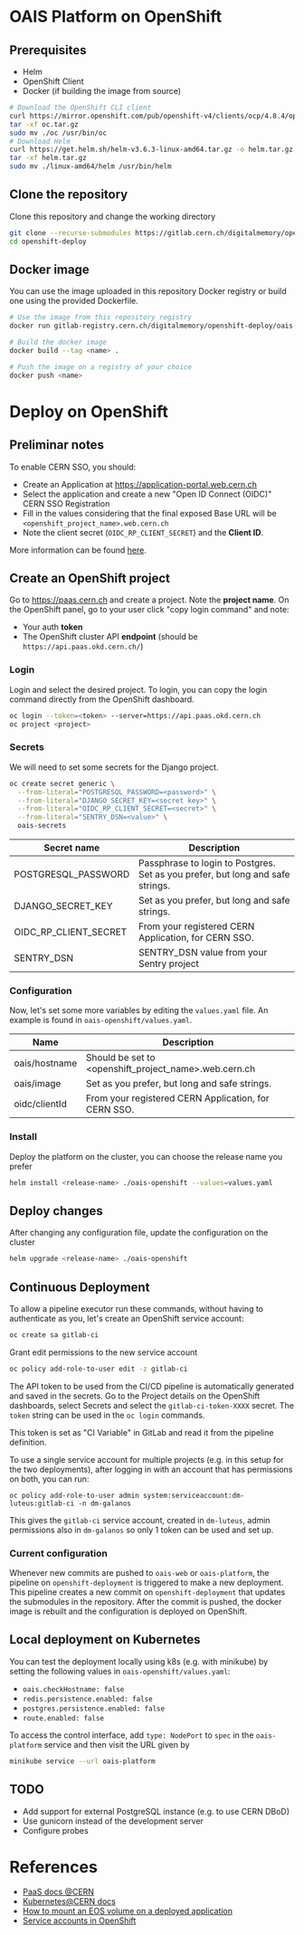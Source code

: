 # OAIS Platform on OpenShift

## Prerequisites

- Helm
- OpenShift Client
- Docker (if building the image from source)

```bash
# Download the OpenShift CLI client
curl https://mirror.openshift.com/pub/openshift-v4/clients/ocp/4.8.4/openshift-client-linux.tar.gz -o oc.tar.gz
tar -xf oc.tar.gz
sudo mv ./oc /usr/bin/oc
# Download Helm
curl https://get.helm.sh/helm-v3.6.3-linux-amd64.tar.gz -o helm.tar.gz
tar -xf helm.tar.gz
sudo mv ./linux-amd64/helm /usr/bin/helm
```

## Clone the repository

Clone this repository and change the working directory

```bash
git clone --recurse-submodules https://gitlab.cern.ch/digitalmemory/openshift-deploy.git
cd openshift-deploy
```

## Docker image

You can use the image uploaded in this repository Docker registry or build one using the provided Dockerfile.

```bash
# Use the image from this repository registry
docker run gitlab-registry.cern.ch/digitalmemory/openshift-deploy/oais

# Build the docker image
docker build --tag <name> .

# Push the image on a registry of your choice
docker push <name>
```


# Deploy on OpenShift

## Preliminar notes

To enable CERN SSO, you should:

- Create an Application at <https://application-portal.web.cern.ch>
- Select the application and create a new "Open ID Connect (OIDC)" CERN SSO Registration
- Fill in the values considering that the final exposed Base URL will be `<openshift_project_name>.web.cern.ch`
- Note the client secret (`OIDC_RP_CLIENT_SECRET`) and the **Client ID**.

More information can be found [here](https://auth.docs.cern.ch/user-documentation/oidc/oidc/).

## Create an OpenShift project

Go to https://paas.cern.ch and create a project. Note the **project name**. On the OpenShift panel, go to your user click "copy login command" and note:

- Your auth **token**
- The OpenShift cluster API **endpoint** (should be `https://api.paas.okd.cern.ch/`)

### Login

Login and select the desired project. To login, you can copy the login command directly from the OpenShift dashboard.

```bash
oc login --token=<token> --server=https://api.paas.okd.cern.ch
oc project <project>
```

### Secrets

We will need to set some secrets for the Django project.

```bash
oc create secret generic \
  --from-literal="POSTGRESQL_PASSWORD=<password>" \
  --from-literal="DJANGO_SECRET_KEY=<secret key>" \
  --from-literal="OIDC_RP_CLIENT_SECRET=<secret>" \
  --from-literal="SENTRY_DSN=<value>" \
  oais-secrets
```

| Secret name           | Description                                                                     |
|-----------------------|---------------------------------------------------------------------------------|
| POSTGRESQL_PASSWORD   | Passphrase to login to Postgres. Set as you prefer, but long and safe strings.  |
| DJANGO_SECRET_KEY     | Set as you prefer, but long and safe strings.                                   |
| OIDC_RP_CLIENT_SECRET | From your registered CERN Application, for CERN SSO.                            |
| SENTRY_DSN            | SENTRY_DSN value from your Sentry project                                       |

### Configuration

Now, let's set some more variables by editing the `values.yaml` file. An example is found in `oais-openshift/values.yaml`.

| Name                  | Description                                                                     |
|-----------------------|---------------------------------------------------------------------------------|
| oais/hostname         | Should be set to <openshift_project_name>.web.cern.ch                           |
| oais/image            | Set as you prefer, but long and safe strings.                                   |
| oidc/clientId         | From your registered CERN Application, for CERN SSO.                            |


### Install

Deploy the platform on the cluster, you can choose the release name you prefer

```bash
helm install <release-name> ./oais-openshift --values=values.yaml
```

## Deploy changes

After changing any configuration file, update the configuration on the cluster

```bash
helm upgrade <release-name> ./oais-openshift
```

## Continuous Deployment

To allow a pipeline executor run these commands, without having to authenticate as you, let's create an OpenShift service account:

```bash
oc create sa gitlab-ci
```

Grant edit permissions to the new service account

```bash
oc policy add-role-to-user edit -z gitlab-ci
```

The API token to be used from the CI/CD pipeline is automatically generated and saved in the secrets. Go to the Project details on the OpenShift dashboards, select Secrets and select the `gitlab-ci-token-XXXX` secret. The `token` string can be used in the `oc login` commands.

This token is set as "CI Variable" in GitLab and read it from the pipeline definition.

To use a single service account for multiple projects (e.g. in this setup for the two deployments), after logging in with an account that has permissions on both, you can run:

```
oc policy add-role-to-user admin system:serviceaccount:dm-luteus:gitlab-ci -n dm-galanos
```

This gives the `gitlab-ci` service account, created in `dm-luteus`, admin permissions also in `dm-galanos` so only 1 token can be used and set up.


### Current configuration

Whenever new commits are pushed to `oais-web` or `oais-platform`, the pipeline on `openshift-deployment` is triggered to make a new deployment.
This pipeline creates a new commit on `openshift-deployment` that updates the submodules in the repository.
After the commit is pushed, the docker image is rebuilt and the configuration is deployed on OpenShift.

## Local deployment on Kubernetes

You can test the deployment locally using k8s (e.g. with minikube) by setting the following values in `oais-openshift/values.yaml`:

- `oais.checkHostname: false`
- `redis.persistence.enabled: false`
- `postgres.persistence.enabled: false`
- `route.enabled: false`

To access the control interface, add `type: NodePort` to `spec` in the `oais-platform` service and then visit the URL given by
```bash
minikube service --url oais-platform
```

## TODO

- Add support for external PostgreSQL instance (e.g. to use CERN DBoD)
- Use gunicorn instead of the development server
- Configure probes

# References

- [PaaS docs @CERN](https://paas.docs.cern.ch/)
- [Kubernetes@CERN docs](https://kubernetes.docs.cern.ch/)
- [How to mount an EOS volume on a deployed application](https://paas.docs.cern.ch/3._Storage/eos/)
- [Service accounts in OpenShift](https://docs.openshift.com/container-platform/4.9/authentication/using-service-accounts-in-applications.html)
